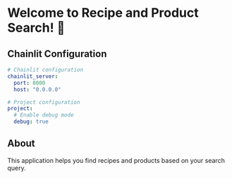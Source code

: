 # Welcome to Recipe and Product Search! 👋

## Chainlit Configuration
```yaml
# Chainlit configuration
chainlit_server:
  port: 8000
  host: "0.0.0.0"

# Project configuration
project:
  # Enable debug mode
  debug: true
```

## About
This application helps you find recipes and products based on your search query.